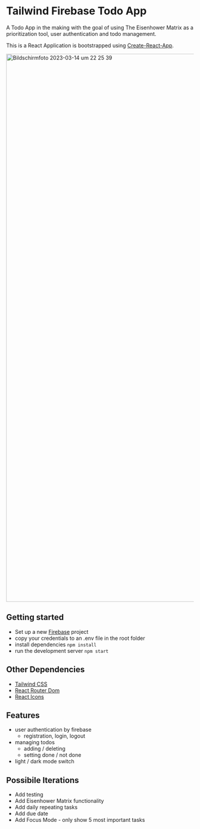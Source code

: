 # Tailwind Firebase Todo App

A Todo App in the making with the goal of using The Eisenhower Matrix as a prioritization tool, user authentication and todo management.

This is a React Application is bootstrapped using <a href="https://create-react-app.dev/docs/getting-started" target="_blank">Create-React-App</a>.

<img width="1469" alt="Bildschirmfoto 2023-03-14 um 22 25 39" src="https://user-images.githubusercontent.com/11974105/225156033-1fb9dbd1-f196-4f88-b20c-ce087cc2d13e.png">


## Getting started

- Set up a new <a href="https://firebase.google.com/" target="_blank">Firebase</a> project
- copy your credentials to an .env file in the root folder
- install dependencies `npm install`
- run the development server
  `npm start`

## Other Dependencies

- <a href="https://tailwindcss.com/" target="_blank">Tailwind CSS</a>
- <a href="https://reactrouter.com/en/main" target="_blank">React Router Dom</a>
- <a href="https://react-icons.github.io/react-icons/" target="_blank">React Icons</a>

## Features
- user authentication by firebase
  - registration, login, logout
- managing todos
  - adding / deleting
  - setting done / not done
- light / dark mode switch 

## Possibile Iterations

- Add testing
- Add Eisenhower Matrix functionality
- Add daily repeating tasks
- Add due date
- Add Focus Mode - only show 5 most important tasks
